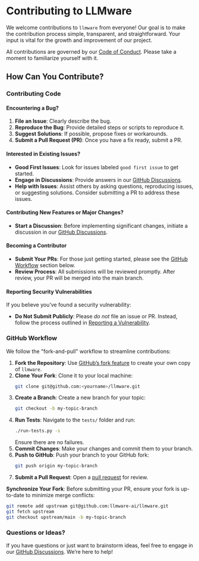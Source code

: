 # Contributing to LLMware

We welcome contributions to `llmware` from everyone! Our goal is to make the contribution process simple, transparent, and straightforward. Your input is vital for the growth and improvement of our project.

All contributions are governed by our [Code of Conduct](https://github.com/llmware-ai/llmware/blob/main/CODE_OF_CONDUCT.md). Please take a moment to familiarize yourself with it.

## How Can You Contribute?

### Contributing Code

#### Encountering a Bug?

1. **File an Issue**: Clearly describe the bug.
2. **Reproduce the Bug**: Provide detailed steps or scripts to reproduce it.
3. **Suggest Solutions**: If possible, propose fixes or workarounds.
4. **Submit a Pull Request (PR)**: Once you have a fix ready, submit a PR.

#### Interested in Existing Issues?

- **Good First Issues**: Look for issues labeled `good first issue` to get started.
- **Engage in Discussions**: Provide answers in our [GitHub Discussions](https://github.com/llmware-ai/llmware/discussions).
- **Help with Issues**: Assist others by asking questions, reproducing issues, or suggesting solutions. Consider submitting a PR to address these issues.

#### Contributing New Features or Major Changes?

- **Start a Discussion**: Before implementing significant changes, initiate a discussion in our [GitHub Discussions](https://github.com/llmware-ai/llmware/discussions).

#### Becoming a Contributor

- **Submit Your PRs**: For those just getting started, please see the [GitHub Workflow](#github-workflow) section below.
- **Review Process**: All submissions will be reviewed promptly. After review, your PR will be merged into the main branch.

#### Reporting Security Vulnerabilities

If you believe you’ve found a security vulnerability:

- **Do Not Submit Publicly**: Please _do not_ file an issue or PR. Instead, follow the process outlined in [Reporting a Vulnerability](https://github.com/llmware-ai/llmware/blob/main/Security.md).

### GitHub Workflow

We follow the "fork-and-pull" workflow to streamline contributions:

1. **Fork the Repository**: Use [GitHub’s fork feature](https://docs.github.com/en/github/getting-started-with-github/fork-a-repo) to create your own copy of `llmware`.
2. **Clone Your Fork**: Clone it to your local machine:
   ```bash
   git clone git@github.com:<yourname>/llmware.git
   ```
3. **Create a Branch**: Create a new branch for your topic:
   ```bash
   git checkout -b my-topic-branch
   ```
4. **Run Tests**: Navigate to the `tests/` folder and run:
   ```bash
   ./run-tests.py -s
   ```
   Ensure there are no failures.
5. **Commit Changes**: Make your changes and commit them to your branch.
6. **Push to GitHub**: Push your branch to your GitHub fork:
   ```bash
   git push origin my-topic-branch
   ```
7. **Submit a Pull Request**: Open a [pull request](https://docs.github.com/en/github/collaborating-with-issues-and-pull-requests/about-pull-requests) for review.

**Synchronize Your Fork**: Before submitting your PR, ensure your fork is up-to-date to minimize merge conflicts:
```bash
git remote add upstream git@github.com:llmware-ai/llmware.git
git fetch upstream
git checkout upstream/main -b my-topic-branch
```

### Questions or Ideas?

If you have questions or just want to brainstorm ideas, feel free to engage in our [GitHub Discussions](https://github.com/llmware-ai/llmware/discussions). We’re here to help!
